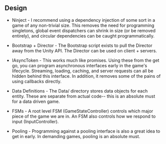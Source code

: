 Design
------

* Ninject - I recommend using a dependency injection of some sort in a game of any non-trivial size. This removes the need for programming singletons, global event dispatchers can shrink in size (or be removed entirely), and circular dependencies can be caught programmatically.

* Bootstrap + Director - The Bootstrap script exists to pull the Director away from the Unity API. The Director can be used on client + servers.

* IAsyncToken - This works much like promises. Using these from the get go, you can program asynchronous interfaces early in the game's lifecycle. Streaming, loading, caching, and server requests can all be hidden behind this interface. In addition, it removes some of the pains of using callbacks directly.

* Data Definitions - The Data/ directory stores data objects for each entity. These are separate from actual code-- this is an absolute must for a data driven game.

* FSMs - A root level FSM (GameStateController) controls which major piece of the game we are in. An FSM also controls how we respond to input (InputController).

* Pooling - Programming against a pooling interface is also a great idea to get in early. In demanding games, pooling is an absolute must.